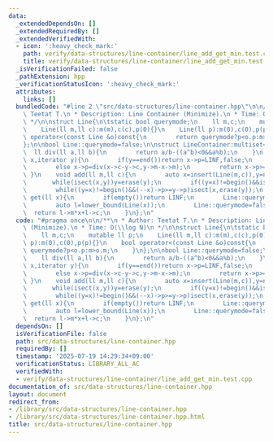 ```yaml
---
data:
  _extendedDependsOn: []
  _extendedRequiredBy: []
  _extendedVerifiedWith:
  - icon: ':heavy_check_mark:'
    path: verify/data-structures/line-container/line_add_get_min.test.cpp
    title: verify/data-structures/line-container/line_add_get_min.test.cpp
  _isVerificationFailed: false
  _pathExtension: hpp
  _verificationStatusIcon: ':heavy_check_mark:'
  attributes:
    links: []
  bundledCode: "#line 2 \"src/data-structures/line-container.hpp\"\n\n/**\n * Author:\
    \ Teetat T.\n * Description: Line Container (Minimize).\n * Time: O(\\log N)\n\
    \ */\n\nstruct Line{\n\tstatic bool querymode;\n    ll m,c;\n    mutable ll p;\n\
    \    Line(ll m,ll c):m(m),c(c),p(0){}\n    Line(ll p):m(0),c(0),p(p){}\n    bool\
    \ operator<(const Line &o)const{\n        return querymode?p<o.p:m>o.m;\n    }\n\
    };\n\nbool Line::querymode=false;\n\nstruct LineContainer:multiset<Line>{\n  \
    \  ll div(ll a,ll b){\n        return a/b-((a^b)<0&&a%b);\n    }\n    bool isect(iterator\
    \ x,iterator y){\n        if(y==end())return x->p=LINF,false;\n        if(x->m==y->m)x->p=x->c<=y->c?LINF:-LINF;\n\
    \        else x->p=div(x->c-y->c,y->m-x->m);\n        return x->p>=y->p;\n   \
    \ }\n    void add(ll m,ll c){\n        auto x=insert(Line(m,c)),y=next(x);\n \
    \       while(isect(x,y))y=erase(y);\n        if((y=x)!=begin()&&isect(--x,y))isect(x,erase(y));\n\
    \        while((y=x)!=begin()&&(--x)->p>=y->p)isect(x,erase(y));\n    }\n    ll\
    \ get(ll x){\n        if(empty())return LINF;\n        Line::querymode=true;\n\
    \        auto l=lower_bound(Line(x));\n        Line::querymode=false;\n      \
    \  return l->m*x+l->c;\n    }\n};\n"
  code: "#pragma once\n\n/**\n * Author: Teetat T.\n * Description: Line Container\
    \ (Minimize).\n * Time: O(\\log N)\n */\n\nstruct Line{\n\tstatic bool querymode;\n\
    \    ll m,c;\n    mutable ll p;\n    Line(ll m,ll c):m(m),c(c),p(0){}\n    Line(ll\
    \ p):m(0),c(0),p(p){}\n    bool operator<(const Line &o)const{\n        return\
    \ querymode?p<o.p:m>o.m;\n    }\n};\n\nbool Line::querymode=false;\n\nstruct LineContainer:multiset<Line>{\n\
    \    ll div(ll a,ll b){\n        return a/b-((a^b)<0&&a%b);\n    }\n    bool isect(iterator\
    \ x,iterator y){\n        if(y==end())return x->p=LINF,false;\n        if(x->m==y->m)x->p=x->c<=y->c?LINF:-LINF;\n\
    \        else x->p=div(x->c-y->c,y->m-x->m);\n        return x->p>=y->p;\n   \
    \ }\n    void add(ll m,ll c){\n        auto x=insert(Line(m,c)),y=next(x);\n \
    \       while(isect(x,y))y=erase(y);\n        if((y=x)!=begin()&&isect(--x,y))isect(x,erase(y));\n\
    \        while((y=x)!=begin()&&(--x)->p>=y->p)isect(x,erase(y));\n    }\n    ll\
    \ get(ll x){\n        if(empty())return LINF;\n        Line::querymode=true;\n\
    \        auto l=lower_bound(Line(x));\n        Line::querymode=false;\n      \
    \  return l->m*x+l->c;\n    }\n};\n"
  dependsOn: []
  isVerificationFile: false
  path: src/data-structures/line-container.hpp
  requiredBy: []
  timestamp: '2025-07-19 14:29:34+09:00'
  verificationStatus: LIBRARY_ALL_AC
  verifiedWith:
  - verify/data-structures/line-container/line_add_get_min.test.cpp
documentation_of: src/data-structures/line-container.hpp
layout: document
redirect_from:
- /library/src/data-structures/line-container.hpp
- /library/src/data-structures/line-container.hpp.html
title: src/data-structures/line-container.hpp
---
```

